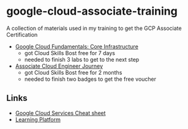 # google-cloud-associate-training
A collection of materials used in my training to get the GCP Associate Certification

- [Google Cloud Fundamentals: Core Infrastructure](/GET%20GCP%20Certified%20Program\01.GC%20Fundamentals%20-%20Core%20Infrastructure\Readme.md)
    - got Cloud Skills Bost free for 7 days
    - needed to finish 3 labs to get to the next step
- [Associate Cloud Engineer Journey](/GET%20GCP%20Certified%20Program/02.Associate%20Cloud%20Engineer%20Journey/Readme.md)
    - got Cloud Skills Bost free for 2 months
    - needed to finish two badges to get the free voucher

## Links
- [Google Cloud Services Cheat sheet](https://googlecloudcheatsheet.withgoogle.com/)
- [Learning Platform](https://www.cloudskillsboost.google/)

